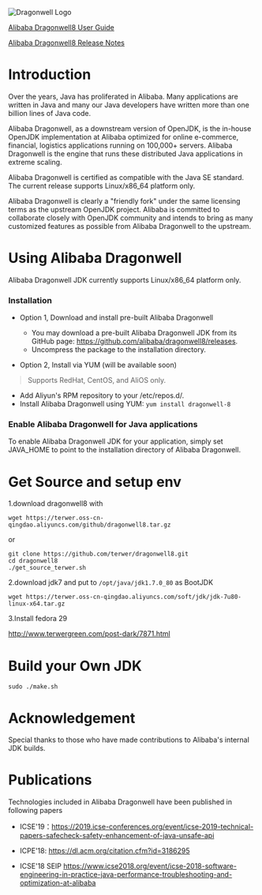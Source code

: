 ![Dragonwell Logo](https://raw.githubusercontent.com/wiki/alibaba/dragonwell8/images/dragonwell_std_txt_horiz.png)

[Alibaba Dragonwell8 User Guide](https://github.com/alibaba/dragonwell8/wiki/Alibaba-Dragonwell8-User-Guide)

[Alibaba Dragonwell8 Release Notes](https://github.com/alibaba/dragonwell8/wiki/Alibaba-Dragonwell8-Release-Notes)

# Introduction

Over the years, Java has proliferated in Alibaba. Many applications are written in Java and many our Java developers have written more than one billion lines of Java code.

Alibaba Dragonwell, as a downstream version of OpenJDK, is the in-house OpenJDK implementation at Alibaba optimized for online e-commerce, financial, logistics applications running on 100,000+ servers. Alibaba Dragonwell is the engine that runs these distributed Java applications in extreme scaling.

Alibaba Dragonwell is certified as compatible with the Java SE standard. The current release supports Linux/x86_64 platform only.

Alibaba Dragonwell is clearly a "friendly fork" under the same licensing terms as the upstream OpenJDK project. Alibaba is committed to collaborate closely with OpenJDK community and intends to bring as many customized features as possible from Alibaba Dragonwell to the upstream.

# Using Alibaba Dragonwell

Alibaba Dragonwell JDK currently supports Linux/x86_64 platform only.

### Installation

* Option 1, Download and install pre-built Alibaba Dragonwell
   * You may download a pre-built Alibaba Dragonwell JDK from its GitHub page:
https://github.com/alibaba/dragonwell8/releases.
   * Uncompress the package to the installation directory.

* Option 2, Install via YUM
(will be available soon)
> Supports RedHat, CentOS, and AliOS only.
   * Add Aliyun's RPM repository to your /etc/repos.d/.
   * Install Alibaba Dragonwell using YUM:
`yum install dragonwell-8`

### Enable Alibaba Dragonwell for Java applications

To enable Alibaba Dragonwell JDK for your application, simply set JAVA_HOME to point to the installation directory of Alibaba Dragonwell.

# Get Source and setup env


1.download dragonwell8 with

```
wget https://terwer.oss-cn-qingdao.aliyuncs.com/github/dragonwell8.tar.gz
```

or

```
git clone https://github.com/terwer/dragonwell8.git
cd dragonwell8
./get_source_terwer.sh
```

2.download jdk7 and put to `/opt/java/jdk1.7.0_80` as BootJDK

```
wget https://terwer.oss-cn-qingdao.aliyuncs.com/soft/jdk/jdk-7u80-linux-x64.tar.gz
```

3.Install fedora 29

http://www.terwergreen.com/post-dark/7871.html


# Build your Own JDK

```
sudo ./make.sh
```

# Acknowledgement

Special thanks to those who have made contributions to Alibaba's internal JDK builds.

# Publications

Technologies included in Alibaba Dragonwell have been published in following papers

* ICSE'19：https://2019.icse-conferences.org/event/icse-2019-technical-papers-safecheck-safety-enhancement-of-java-unsafe-api

* ICPE'18: https://dl.acm.org/citation.cfm?id=3186295

* ICSE'18 SEIP  https://www.icse2018.org/event/icse-2018-software-engineering-in-practice-java-performance-troubleshooting-and-optimization-at-alibaba
